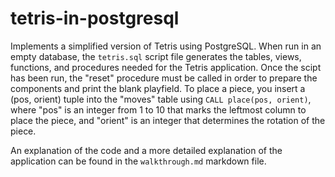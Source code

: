 # tetris-in-postgresql
Implements a simplified version of Tetris using PostgreSQL. When run in an empty database, 
the `tetris.sql` script file generates the tables, views, functions, and procedures needed for the Tetris application. 
Once the scipt has been run, the "reset" procedure must be called in order to prepare the components and print 
the blank playfield. To place a piece, you insert a (pos, orient) tuple into the "moves" table using `CALL place(pos, orient)`, 
where "pos" is an integer from 1 to 10 that marks the leftmost column to place the piece, and "orient" is an integer that 
determines the rotation of the piece.

An explanation of the code and a more detailed explanation of the application can be found in the `walkthrough.md` markdown
file.
